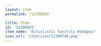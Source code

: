 ```yaml
---
layout: item
permalink: /11300843

title: Item
id: '11300843'
item_name: 'Ritualistic Sanctity Headgear'
icon_url: 'item/icon/11300746.png'
---
```

